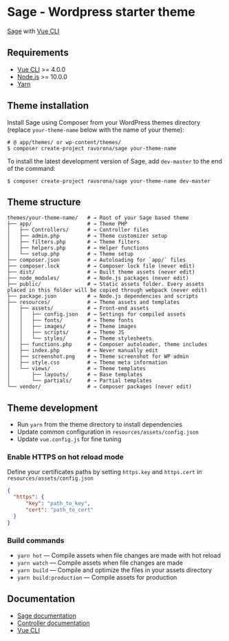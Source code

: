 # Sage - Wordpress starter theme

[Sage](https://roots.io/sage/) with [Vue CLI](https://cli.vuejs.org/)

## Requirements

* [Vue CLI](https://cli.vuejs.org/) >= 4.0.0
* [Node.js](http://nodejs.org/) >= 10.0.0
* [Yarn](https://yarnpkg.com/en/docs/install)

## Theme installation

Install Sage using Composer from your WordPress themes directory (replace `your-theme-name` below with the name of your theme):

```shell
# @ app/themes/ or wp-content/themes/
$ composer create-project ravorona/sage your-theme-name
```

To install the latest development version of Sage, add `dev-master` to the end of the command:

```shell
$ composer create-project ravorona/sage your-theme-name dev-master
```

## Theme structure

```shell
themes/your-theme-name/   # → Root of your Sage based theme
├── app/                  # → Theme PHP
│   ├── Controllers/      # → Controller files
│   ├── admin.php         # → Theme customizer setup
│   ├── filters.php       # → Theme filters
│   ├── helpers.php       # → Helper functions
│   └── setup.php         # → Theme setup
├── composer.json         # → Autoloading for `app/` files
├── composer.lock         # → Composer lock file (never edit)
├── dist/                 # → Built theme assets (never edit)
├── node_modules/         # → Node.js packages (never edit)
├── public/               # → Static assets folder. Every assets placed in this folder will be copied through webpack (never edit)
├── package.json          # → Node.js dependencies and scripts
├── resources/            # → Theme assets and templates
│   ├── assets/           # → Front-end assets
│   │   ├── config.json   # → Settings for compiled assets
│   │   ├── fonts/        # → Theme fonts
│   │   ├── images/       # → Theme images
│   │   ├── scripts/      # → Theme JS
│   │   └── styles/       # → Theme stylesheets
│   ├── functions.php     # → Composer autoloader, theme includes
│   ├── index.php         # → Never manually edit
│   ├── screenshot.png    # → Theme screenshot for WP admin
│   ├── style.css         # → Theme meta information
│   └── views/            # → Theme templates
│       ├── layouts/      # → Base templates
│       └── partials/     # → Partial templates
└── vendor/               # → Composer packages (never edit)
```

## Theme development

* Run `yarn` from the theme directory to install dependencies
* Update common configuration in `resources/assets/config.json`
* Update `vue.config.js` for fine tuning

### Enable HTTPS on hot reload mode

Define your certificates paths by setting `https.key` and `https.cert` in `resources/assets/config.json`

```json
{
  "https": {
      "key": "path_to_key",
      "cert": "path_to_cert"
  }
}
```

### Build commands

* `yarn hot` — Compile assets when file changes are made with hot reload
* `yarn watch` — Compile assets when file changes are made
* `yarn build` — Compile and optimize the files in your assets directory
* `yarn build:production` — Compile assets for production

## Documentation

* [Sage documentation](https://roots.io/sage/docs/)
* [Controller documentation](https://github.com/soberwp/controller#usage)
* [Vue CLI](https://cli.vuejs.org/config/#global-cli-config)
